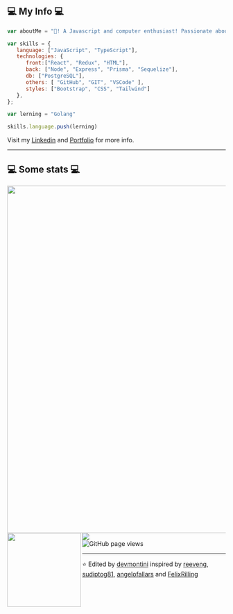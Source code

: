<h2>💻 My Info 💻</h2>

```javascript
var aboutMe = "👋! A Javascript and computer enthusiast! Passionate about backend, programming logic and cheatsheets."

var skills = {
   language: ["JavaScript", "TypeScript"],
   technologies: {
      front:["React", "Redux", "HTML"],
      back: ["Node", "Express", "Prisma", "Sequelize"],
      db: ["PostgreSQL"],
      others: [ "GitHub", "GIT", "VSCode" ],
      styles: ["Bootstrap", "CSS", "Tailwind"]
   },
};

var lerning = "Golang"

skills.language.push(lerning)

```

Visit my [Linkedin](https://www.linkedin.com/in/devmontini/) and [Portfolio](https://devmontini.github.io/) for more info.

---

<h2>💻 Some stats 💻</h2>

<a href="https://github.com/ryo-ma/github-profile-trophy">
  <img width=800 src="https://github-profile-trophy.vercel.app/?username=devmontini&column=8&theme=onedark&no-frame=true"/>
</a>
<div>
  <img height="170" align="left" src="https://github-readme-stats.vercel.app/api?username=devmontini&show_icons=true&title_color=fff&icon_color=79ff97&text_color=9f9f9f&bg_color=151515" />
  <img src="https://github-readme-stats.vercel.app/api/top-langs/?username=devmontini&layout=compact&theme=onedark&hide_border=true&title_color=a9b665&icon_color=e3a84e&text_color=dfbf8e&bg_color=282828&custom_title=My&nbsp;Language&nbsp;Stats" />
</div>
<img src="https://komarev.com/ghpvc/?username=devmontini&color=45707a&style=flat-square" alt="GitHub page views">

---

⭐️ Edited by [devmontini](https://github.com/devmontini) inspired by [reeveng](https://github.com/reeveng), [sudiptog81](https://github.com/sudiptog81), [angelofallars](https://github.com/angelofallars) and [FelixRilling](https://github.com/FelixRilling)
